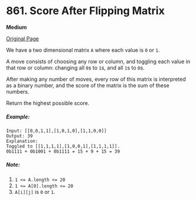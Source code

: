 # 861. Score After Flipping Matrix

**Medium**

[Original Page](https://leetcode.com/problems/score-after-flipping-matrix/)

We have a two dimensional matrix `A` where each value is `0` or `1`.

A move consists of choosing any row or column, and toggling each value in that row or column: changing all `0`s to `1`s, and all `1`s to `0`s.

After making any number of moves, every row of this matrix is interpreted as a binary number, and the score of the matrix is the sum of these numbers.

Return the highest possible score.

##### Example:
```
Input: [[0,0,1,1],[1,0,1,0],[1,1,0,0]]
Output: 39
Explanation:
Toggled to [[1,1,1,1],[1,0,0,1],[1,1,1,1]].
0b1111 + 0b1001 + 0b1111 = 15 + 9 + 15 = 39
```

##### Note:
1. `1 <= A.length <= 20`
2. `1 <= A[0].length <= 20`
3. `A[i][j]` is `0` or `1`.
